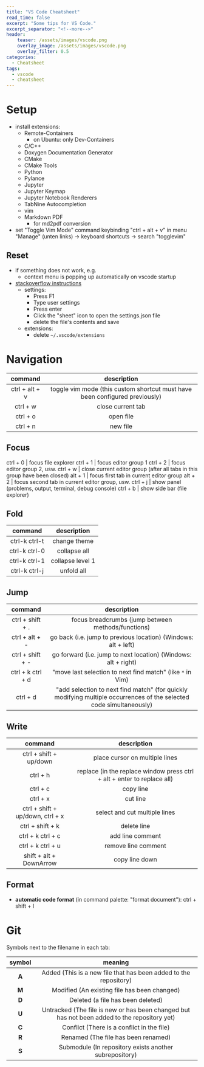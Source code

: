 ```yaml
---
title: "VS Code Cheatsheet"
read_time: false
excerpt: "Some tips for VS Code."
excerpt_separator: "<!--more-->"
header:
    teaser: /assets/images/vscode.png
    overlay_image: /assets/images/vscode.png
    overlay_filter: 0.5 
categories:
  - Cheatsheet
tags:
  - vscode
  - cheatsheet
---
```


# Setup

- install extensions: 
    - Remote-Containers
        - on Ubuntu: only Dev-Containers
    - C/C++
    - Doxygen Documentation Generator
    - CMake
    - CMake Tools
    - Python
    - Pylance
    - Jupyter
    - Jupyter Keymap
    - Jupyter Notebook Renderers
    - TabNine Autocompletion
    - vim
    - Markdown PDF
        - for md2pdf conversion
- set "Toggle Vim Mode" command keybinding "ctrl + alt + v" in menu "Manage" (unten links) -> keyboard shortcuts -> search "togglevim" 

## Reset

- if something does not work, e.g.
    - context menu is popping up automatically on vscode startup
- [stackoverflow instructions](https://stackoverflow.com/a/36109176)
    - settings:
        - Press F1
        - Type user settings
        - Press enter
        - Click the "sheet" icon to open the settings.json file
        - delete the file's contents and save
    - extensions:
        - delete `~/.vscode/extensions`

# Navigation

| command | description |
| :---: | :---: |
ctrl + alt + v | toggle vim mode (this custom shortcut must have been configured previously) 
ctrl + w | close current tab
ctrl + o | open file
ctrl + n | new file

## Focus

ctrl + 0 | focus file explorer
ctrl + 1 | focus editor group 1
ctrl + 2 | focus editor group 2, usw.
ctrl + w | close current editor group (after all tabs in this group have been closed)
alt + 1 | focus first tab in current editor group
alt + 2 | focus second tab in current editor group, usw.
ctrl + j | show panel (problems, output, terminal, debug console)
ctrl + b | show side bar (file explorer)

## Fold

| command | description |
| :---: | :---: |
ctrl-k ctrl-t | change theme
ctrl-k ctrl-0 | collapse all
ctrl-k ctrl-1 | collapse level 1
ctrl-k ctrl-j | unfold all

## Jump

| command | description |
| :---: | :---: |
ctrl + shift + . | focus breadcrumbs (jump between methods/functions)
ctrl + alt + - | go back (i.e. jump to previous location) (Windows: alt + left)
ctrl + shift + - | go forward (i.e. jump to next location) (Windows: alt + right)
ctrl + k ctrl + d | "move last selection to next find match" (like `*` in Vim)
ctrl + d | "add selection to next find match" (for quickly modifying multiple occurrences of the selected code simultaneously)

## Write

| command | description |
| :---: | :---: |
ctrl + shift + up/down | place cursor on multiple lines
ctrl + h | replace (in the replace window press ctrl + alt + enter to replace all)
ctrl + c | copy line
ctrl + x | cut line
ctrl + shift + up/down, ctrl + x | select and cut multiple lines
ctrl + shift + k | delete line
ctrl + k ctrl + c | add line comment
ctrl + k ctrl + u | remove line comment
shift + alt + DownArrow | copy line down

## Format

- **automatic code format** (in command palette: "format document"): ctrl + shift + I

# Git

Symbols next to the filename in each tab:

| symbol | meaning |
| :---: | :---: |
**A** | Added (This is a new file that has been added to the repository)
**M** | Modified (An existing file has been changed)
**D** | Deleted (a file has been deleted)
**U** | Untracked (The file is new or has been changed but has not been added to the repository yet)
**C** | Conflict (There is a conflict in the file)
**R** | Renamed (The file has been renamed)
**S** | Submodule (In repository exists another subrepository)
